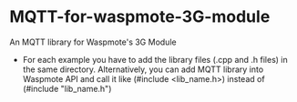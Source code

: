 MQTT-for-waspmote-3G-module
===========================

An MQTT library for Waspmote's 3G Module

- For each example you have to add the library files (.cpp and .h files) in the same directory.
  Alternatively, you can add MQTT library into Waspmote API and call it like 
    (#include \<lib_name.h\>) 
  instead of 
    (#include "lib_name.h") 
